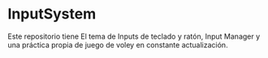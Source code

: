 # InputSystem
Este repositorio tiene El tema de Inputs de teclado y ratón, Input Manager y una práctica propia de juego de voley en constante actualización.

